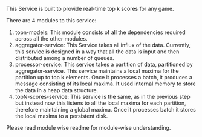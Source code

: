This Service is built to provide real-time top k scores for any game.

There are 4 modules to this service:

1. topn-models: This module consists of all the dependencies required across all the other modules.
2. aggregator-service: This Service takes all influx of the data. Currently, this service is designed in a way that all the data is input and then distributed among a number of queues.
3. processor-service: This service takes a partition of data, partitioned by aggregator-service. This service maintains a local maxima for the partition up to top k elements. Once it processes a batch, it produces a message consisting of its local maxima. It used internal memory to store the data in a heap data structure.
4. topN-scores-service: This service is the same, as in the previous step but instead now this listens to all the local maxima for each partition, therefore maintaining a global maxima. Once it processes batch it stores the local maxima to a persistent disk.

Please read module wise readme for module-wise understanding. 